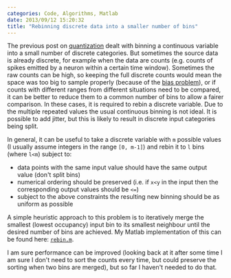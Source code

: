 ```yaml
---
categories: Code, Algorithms, Matlab
date: 2013/09/12 15:20:32
title: "Rebinning discrete data into a smaller number of bins"
---
```


The previous post on [quantization](blog/2013/09/12/fast-quantization-using-quick-select/) dealt with binning a continuous variable into a small number of discrete categories.
But sometimes the source data is already discrete, for example when the data are counts (e.g. counts of spikes emitted by a neuron within a certain time window). 
Sometimes the raw counts can be high, so keeping the full discrete counts would mean the space was too big to sample properly (because of the [bias problem](http://www.scholarpedia.org/article/Sampling_bias)), or if counts with different ranges from different situations need to be compared, it can be better to reduce them to a common number of bins to allow a fairer comparison.
In these cases, it is required to rebin a discrete variable.
Due to the multiple repeated values the usual continuous binning is not ideal. 
It is possible to add jitter, but this is likely to result in discrete input categories being split. 

In general, it can be useful to take a discrete variable with `m` possible values (I usually assume integers in the range `[0, m-1]`) and rebin it to `l` bins (where `l<m`) subject to:

- data points with the same input value should have the same output value (don't split bins)
- numerical ordering should be preserved (i.e. if `x<y` in the input then the corresponding output values should be `<=`)
- subject to the above constraints the resulting new binning should be as uniform as possible

A simple heuristic approach to this problem is to iteratively merge the smallest (lowest occupancy) input bin to its smallest neighbour until the desired number of bins are achieved. My Matlab implementation of this can be found here: [`rebin.m`](https://gist.github.com/robince/6538295).

I am sure performance can be improved (looking back at it after some time I am sure I don't need to sort the counts every time, but could preserve the sorting when two bins are merged), but so far I haven't needed to do that.
